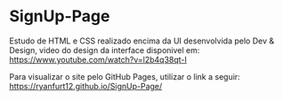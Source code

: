 # SignUp-Page
Estudo de HTML e CSS realizado encima da UI desenvolvida pelo Dev &amp; Design, video do design da interface disponivel em: https://www.youtube.com/watch?v=l2b4q38qt-I

Para visualizar o site pelo GitHub Pages, utilizar o link a seguir: https://ryanfurt12.github.io/SignUp-Page/
